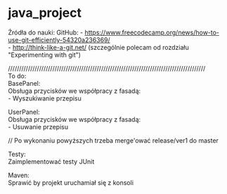 # java_project

Źródła do nauki:
  GitHub:
    - https://www.freecodecamp.org/news/how-to-use-git-efficiently-54320a236369/  
    - http://think-like-a-git.net/ (szczególnie polecam od rozdziału "Experimenting with git")   
  
  /////////////////////////////////////////////////////////////////////////////////////////  
To do:  
  BasePanel:  
    Obsługa przycisków we współpracy z fasadą:    
    - Wyszukiwanie przepisu
    
  UserPanel:  
    Obsługa przycisków we współpracy z fasadą:    
    - Usuwanie przepisu

// Po wykonaniu powyższych trzeba merge'ować release/ver1 do master  

  Testy:  
    Zaimplementować testy JUnit  

  Maven:  
    Sprawić by projekt uruchamiał się z konsoli  

